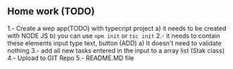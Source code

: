 ## Home work (TODO)
1.- Create a wep app(TODO)  with typecript project
   a) it needs to be created with NODE JS
   b) you can use `npm init` or `tsc init` 
2.- it needs to contain these elements input type text, button (ADD)
    a) It doesn't need to validate nothing 
3.- add all new tasks entered in the input to a array list (Stak class)
4.- Upload to GIT Repo
5.-  README.MD file 